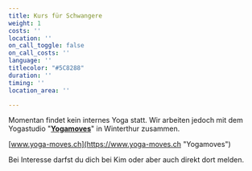 ```yaml
---
title: Kurs für Schwangere
weight: 1
costs: ''
location: ''
on_call_toggle: false
on_call_costs: ''
language: ''
titlecolor: "#5C8288"
duration: ''
timing: ''
location_area: ''

---
```

Momentan findet kein internes Yoga statt. Wir arbeiten jedoch mit dem Yogastudio "[**Yogamoves**](https://www.yoga-moves.ch "Yogamoves")" in Winterthur zusammen.

[www.yoga-moves.ch](https://www.yoga-moves.ch "Yogamoves")

Bei Interesse darfst du dich bei Kim oder aber auch direkt dort melden.
